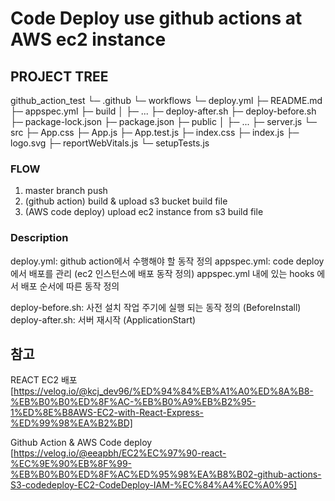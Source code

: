 # Code Deploy use github actions at AWS ec2 instance

## PROJECT TREE

github_action_test
└─ .github
   └─ workflows
      └─ deploy.yml
├─ README.md
├─ appspec.yml
├─ build
│  ├─ ...
├─ deploy-after.sh
├─ deploy-before.sh
├─ package-lock.json
├─ package.json
├─ public
│  ├─ ...
├─ server.js
└─ src
   ├─ App.css
   ├─ App.js
   ├─ App.test.js
   ├─ index.css
   ├─ index.js
   ├─ logo.svg
   ├─ reportWebVitals.js
   └─ setupTests.js


### FLOW
1. master branch push
2. (github action) build & upload s3 bucket build file
3. (AWS code deploy) upload ec2 instance from s3 build file

### Description
deploy.yml: github action에서 수행해야 할 동작 정의
appspec.yml: code deploy에서 배포를 관리 (ec2 인스턴스에 배포 동작 정의)
appspec.yml 내에 있는 hooks 에서 배포 순서에 따른 동작 정의

deploy-before.sh: 사전 설치 작업 주기에 실행 되는 동작 정의 (BeforeInstall)
deploy-after.sh: 서버 재시작 (ApplicationStart)


## 참고

REACT EC2 배포
[https://velog.io/@kcj_dev96/%ED%94%84%EB%A1%A0%ED%8A%B8-%EB%B0%B0%ED%8F%AC-%EB%B0%A9%EB%B2%95-1%ED%8E%B8AWS-EC2-with-React-Express-%ED%99%98%EA%B2%BD]

Github Action & AWS Code deploy
[https://velog.io/@eeapbh/EC2%EC%97%90-react-%EC%9E%90%EB%8F%99-%EB%B0%B0%ED%8F%AC%ED%95%98%EA%B8%B02-github-actions-S3-codedeploy-EC2-CodeDeploy-IAM-%EC%84%A4%EC%A0%95]

